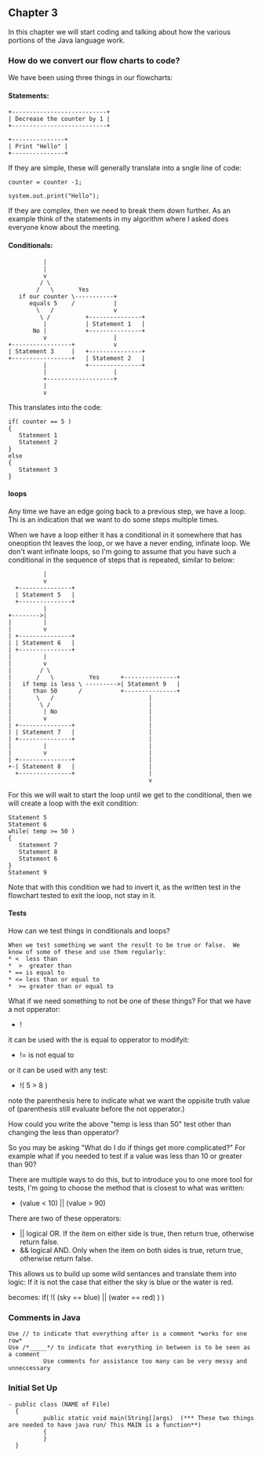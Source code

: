 ## Chapter 3

In this chapter we will start coding and talking about how the various portions of the Java language work.

### How do we convert our flow charts to code?

We have been using three things in our flowcharts:

#### Statements:
~~~
+---------------------------+
| Decrease the counter by 1 |
+---------------------------+
~~~
~~~
+---------------+
| Print "Hello" |
+---------------+
~~~
If they are simple, these will generally translate into a sngle line of code:
~~~
counter = counter -1;

system.out.print("Hello");
~~~
If they are complex, then we need to break them down further.  As an example think of the statements in my algorithm where I asked does everyone know about the meeting.

#### Conditionals:
~~~
          |
          |
          v
         / \
        /   \       Yes
   if our counter \-----------+
      equals 5    /           |
        \   /                 v
         \ /          +---------------+
          |           | Statement 1   |
       No |           +---------------+
          v                   |
+-----------------+           v
| Statement 3     |   +---------------+
+-----------------+   | Statement 2   |
          |           +---------------+
          |                   |
          +-------------------+
          |
          v
~~~

This translates into the code:
~~~
if( counter == 5 )
{
   Statement 1
   Statement 2
}
else
{
   Statement 3
}
~~~

#### loops

Any time we have an edge going back to a previous step, we have a loop.  Thi is an indication that we want to do some steps multiple times.

When we have a loop either it has a conditional in it somewhere that has oneoption tht leaves the loop, or we have a never ending, infinate loop.  We don't want infinate loops, so I'm going to assume that you have such a conditional in the sequence of steps that is repeated, similar to below:
~~~
          |
          v
  +---------------+
  | Statement 5   |
  +---------------+
          |
+-------->|
|         |
|         v
| +---------------+
| | Statement 6   |
| +---------------+
|         |
|         v
|        / \
|       /   \          Yes      +---------------+
|   if temp is less \ --------->| Statement 9   |
|      than 50      /           +---------------+
|       \   /                           |
|        \ /                            |
|         | No                          |
|         v                             |
| +---------------+                     |
| | Statement 7   |                     |
| +---------------+                     |
|         |                             |
|         v                             |
| +---------------+                     |
+-| Statement 8   |                     |
  +---------------+                     |
                                        v
  ~~~

For this we will wait to start the loop until we get to the conditional, then we will create a loop with the exit condition:

~~~
Statement 5
Statement 6
while( temp >= 50 )
{
   Statement 7
   Statement 8
   Statement 6
}
Statement 9
~~~

Note that with this condition we had to invert it, as the written test in the flowchart tested to exit the loop, not stay in it.

#### Tests
How can we test things in conditionals and loops?
~~~
When we test something we want the result to be true or false.  We know of some of these and use them regularly:
* <  less than
*  >  greater than
* == is equal to
* <= less than or equal to
*  >= greater than or equal to
~~~
What if we need something to not be one of these things?  For that we have a not opperator: 
* !

it can be used with the is equal to opperator to modifyit:
* != is not equal to

or it can be used with any test:
* !( 5 > 8 )

note the parenthesis here to indicate what we want the oppisite truth value of (parenthesis still evaluate before the not opperator.)

How could you write the above "temp is less than 50" test other than changing the less than opperator?


So you may be asking "What do I do if things get more complicated?"  For example what if you needed to test if a value was less than 10 or greater than 90?

There are multiple ways to do this, but to introduce you to one more tool for tests, I'm going to choose the method that is closest to what was written:
* (value < 10) || (value > 90)

There are two of these opperators:
* || logical OR.  If the item on either side is true, then return true, otherwise return false.
* && logical AND.  Only when the item on both sides is true, return true, otherwise return false.


This allows us to build up some wild sentances and translate them into logic:
If it is not the case that either the sky is blue or the water is red.

becomes:
if( !( (sky == blue) || (water == red) ) )

### Comments in Java
~~~
Use // to indicate that everything after is a comment *works for one row*
Use /*_____*/ to indicate that everything in between is to be seen as a comment
          Use comments for assistance too many can be very messy and unneccessary
~~~

### Initial Set Up
~~~
- public class (NAME of File)
  { 
          public static void main(String[]args)  (*** These two things are needed to have java run/ This MAIN is a function**)
          {
          }
  }
~~~
